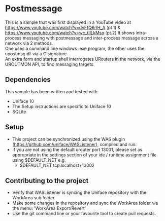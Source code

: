 # Postmessage #

This is a sample that was first displayed in a YouTube video at https://www.youtube.com/watch?v=dvFfQ6rIH_A (pt.1) & https://www.youtube.com/watch?v=wc_tIlLkMso (pt.2)
It shows intra-process messaging with postmessage and inter-process message across a network via 2 methods.  
One uses a command line windows .exe program, the other uses the upostmsg.dll via a C signature.  
An extra form and startup shell interrogates URouters in the network, via the UROUTMON API, to find messaging targets.

## Dependencies ##

This sample has been written and tested with:

 * Uniface 10
 * The Setup instructions are specific to Uniface 10
 * SQLite

## Setup ##

 * This project can be synchronized using the WAS plugin (https://github.com/uniface/WASListener), compiled and run.
 * If you are not using the default urouter port 13001, please set as appropriate in the settings section of your ide / runtime assignment file using $DEFAULT_NET e.g.
   *  $DEFAULT_NET tcp:localhost+13002

 
## Contributing to the project ##
 
 * Verify that WASListener is syncing the Uniface repository with the WorkArea sub folder.
 * Make some changes in the repository and sync the WorkArea folder via the menu: 'WorkArea Export/Revert'
 * Use the git command line or your favourite tool to create pull requests.
